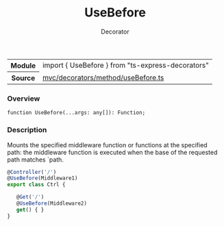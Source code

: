 <header class="symbol-info-header">    <h1 id="usebefore">UseBefore</h1>    <label class="symbol-info-type-label decorator">Decorator</label>      </header>
<section class="symbol-info">      <table class="is-full-width">        <tbody>        <tr>          <th>Module</th>          <td>            <div class="lang-typescript">                <span class="token keyword">import</span> { UseBefore }                 <span class="token keyword">from</span>                 <span class="token string">"ts-express-decorators"</span>                            </div>          </td>        </tr>        <tr>          <th>Source</th>          <td>            <a href="https://romakita.github.io/ts-express-decorators/#//blob/v2.17.0/src/mvc/decorators/method/useBefore.ts#L0-L0">                mvc/decorators/method/useBefore.ts            </a>        </td>        </tr>                </tbody>      </table>    </section>

### Overview

<pre><code class="typescript-lang">function <span class="token function">UseBefore</span><span class="token punctuation">(</span>...args<span class="token punctuation">:</span> <span class="token keyword">any</span><span class="token punctuation">[</span><span class="token punctuation">]</span><span class="token punctuation">)</span><span class="token punctuation">:</span> Function<span class="token punctuation">;</span></code></pre>

### Description

Mounts the specified middleware function or functions at the specified path: the middleware function is executed when
the base of the requested path matches `path.

```typescript
@Controller('/')
@UseBefore(Middleware1)
export class Ctrl {

   @Get('/')
   @UseBefore(Middleware2)
   get() { }
}
```
